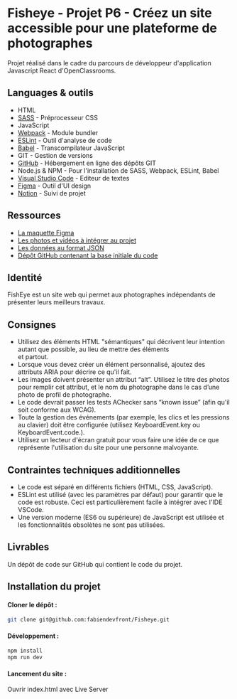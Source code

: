 # Fisheye - Projet P6 - Créez un site accessible pour une plateforme de photographes

Projet réalisé dans le cadre du parcours de développeur d'application Javascript React d'OpenClassrooms.

## Languages & outils

* HTML
* [SASS](https://sass-lang.com/) - Préprocesseur CSS
* JavaScript
* [Webpack](https://webpack.js.org/) - Module bundler
* [ESLint](https://eslint.org/) - Outil d'analyse de code
* [Babel](https://babeljs.io/) - Transcompilateur JavaScript
* GIT - Gestion de versions
* [GitHub](https://github.com/) - Hébergement en ligne des dépôts GIT
* Node.js & NPM - Pour l'installation de SASS, Webpack, ESLint, Babel
* [Visual Studio Code](https://code.visualstudio.com/) - Editeur de textes
* [Figma](https://www.figma.com/) - Outil d'UI design
* [Notion](https://www.notion.so/) - Suivi de projet

## Ressources

* [La maquette Figma](https://www.figma.com/file/Q3yNeD7WTK9QHDldg9vaRl/UI-Design-FishEye-FR?node-id=0%3A1)
* [Les photos et vidéos à intégrer au projet](https://s3-eu-west-1.amazonaws.com/course.oc-static.com/projects/Front-End+V2/P5+Javascript+%26+Accessibility/FishEye_Photos.zip)
* [Les données au format JSON](https://github.com/OpenClassrooms-Student-Center/Front-End-Fisheye/blob/main/data/photographers.json)
* [Dépôt GitHub contenant la base initiale du code](https://github.com/OpenClassrooms-Student-Center/Front-End-Fisheye)

## Identité

FishEye est un site web qui permet aux photographes indépendants de présenter leurs meilleurs travaux.

## Consignes

* Utilisez des éléments HTML "sémantiques" qui décrivent leur intention autant que possible, au lieu de mettre des éléments <div> et <span> partout.
* Lorsque vous devez créer un élément personnalisé, ajoutez des attributs ARIA pour décrire ce qu'il fait.
* Les images doivent présenter un attribut “alt”. Utilisez le titre des photos pour remplir cet attribut, et le nom du photographe dans le cas d’une photo de profil de photographe.
* Le code devrait passer les tests AChecker sans “known issue” (afin qu'il soit conforme aux WCAG).
* Toute la gestion des événements (par exemple, les clics et les pressions au clavier) doit être configurée (utilisez KeyboardEvent.key ou
KeyboardEvent.code.).
* Utilisez un lecteur d'écran gratuit pour vous faire une idée de ce que représente l'utilisation du site pour une personne malvoyante.

## Contraintes techniques additionnelles

* Le code est séparé en différents fichiers (HTML, CSS, JavaScript).
* ESLint est utilisé (avec les paramètres par défaut) pour garantir que le code est robuste. Ceci est particulièrement facile à intégrer avec l'IDE
VSCode.
* Une version moderne (ES6 ou supérieure) de JavaScript est utilisée et les fonctionnalités obsolètes ne sont pas utilisées.

## Livrables
Un dépôt de code sur GitHub qui contient le code du projet.

## Installation du projet

#### Cloner le dépôt :

```bash
git clone git@github.com:fabiendevfront/Fisheye.git
```

#### Développement :

```bash
npm install
npm run dev
```
#### Lancement du site :

Ouvrir index.html avec Live Server